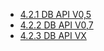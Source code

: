 * [4.2.1 DB API V0,5](4.2.1-DB-API-V0,5)
* [4.2.2 DB API V0,7](4.2.2-DB-API-V0,7)
* [4.2.3 DB API VX](4.2.3-DB-API-VX)
